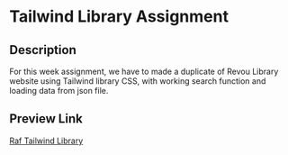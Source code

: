 # Tailwind Library Assignment

## Description

For this week assignment, we have to made a duplicate of Revou Library website using Tailwind library CSS, with working search function and loading data from json file.

## Preview Link

[Raf Tailwind Library](https://raf-tailwind-library.netlify.app)
